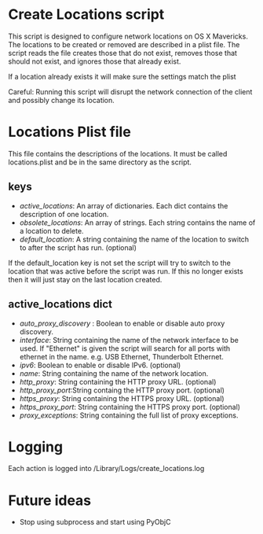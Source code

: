 Create Locations script
=======================

This script is designed to configure network locations on OS X Mavericks. The locations to be created or removed are described in a plist file. 
The script reads the file creates those that do not exist, removes those that should not exist, and ignores those that already exist.

If a location already exists it will make sure the settings match the plist

Careful: Running this script will disrupt the network connection of the client and possibly change its location. 


Locations Plist file
====================

This file contains the descriptions of the locations. It must be called locations.plist and be in the same directory as the script.

keys
----

* *active_locations*: An array of dictionaries. Each dict contains the description of one location.
* *obsolete_locations*: An array of strings. Each string contains the name of a location to delete.
* *default_location*: A string containing the name of the location to switch to after the script has run. (optional)

If the default_location key is not set the script will try to switch to the location that was active before the script was run. If this no longer exists then it will just stay on the last location created.

active_locations dict
---------------------

* *auto_proxy_discovery* : Boolean to enable or disable auto proxy discovery.
* *interface*: String containing the name of the network interface to be used. If "Ethernet" is given the script will search for all ports with ethernet in the name. e.g. USB Ethernet, Thunderbolt Ethernet. 
* *ipv6*: Boolean to enable or disable IPv6. (optional)
* *name*: String containing the name of the network location.
* *http_proxy*: String containing the HTTP proxy URL. (optional)
* *http_proxy_port*:String containg the HTTP proxy port. (optional)
* *https_proxy*: String containing the HTTPS proxy URL. (optional)
* *https_proxy_port*: String containing the HTTPS proxy port. (optional)
* *proxy_exceptions*: String containing the full list of proxy exceptions.

Logging
=======

Each action is logged into /Library/Logs/create_locations.log

Future ideas
============

* Stop using subprocess and start using PyObjC